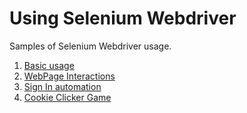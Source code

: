 # Using Selenium Webdriver

Samples of Selenium Webdriver usage.

1. [Basic usage](./main.py)
2. [WebPage Interactions](./interaction.py)
3. [Sign In automation](./autosignin.py)
4. [Cookie Clicker Game](./cookieclicker.py)

